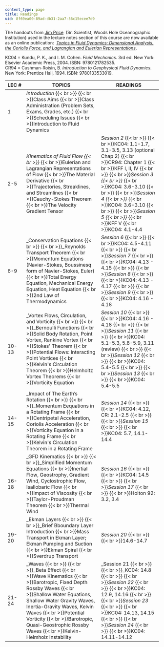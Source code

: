 ```yaml
---
content_type: page
title: Readings
uid: 8f69ea00-89ad-db31-2aa7-56c15ecee7d9
---
```


The handouts from [Jim Price](http://www.whoi.edu/sbl/liteSite.do?litesiteid=8232)  (Sr. Scientist, Woods Hole Oceanographic Institution) used in the lecture notes section of this course are now available as an online publication:  [_Topics in Fluid Dynamics: Dimensional Analysis, the Coriolis Force, and Lagrangian and Eulerian Representations_](/resources/res-12-001-topics-in-fluid-dynamics-spring-2010).

KC04 = Kundu, P. K., and I. M. Cohen. _Fluid Mechanics_. 3rd ed. New York: Elsevier Academic Press, 2004. ISBN: 9780121782535.  
CR94 = Cushman-Roisin, B. _Introduction to Geophysical Fluid Dynamics_. New York: Prentice Hall, 1994. ISBN: 9780133533019.

| LEC # | TOPICS | READINGS |
| --- | --- | --- |
| 1 | _Introduction_  {{< br >}}  {{< br >}}Class Aims  {{< br >}}Class Administration (Problem Sets, Exams, Grades, etc.)  {{< br >}}Scheduling Issues  {{< br >}}Introduction to Fluid Dynamics | &nbsp; |
| 2-5 | _Kinematics of Fluid Flow  {{< br >}}_  {{< br >}}Eulerian and Lagrangian Representations of Flow  {{< br >}}The Material Derivative  {{< br >}}Trajectories, Streaklines, and Streamlines  {{< br >}}Cauchy-Stokes Theorem  {{< br >}}The Velocity Gradient Tensor | _Session 2_  {{< br >}}  {{< br >}}KC04: 1.1-1.7, 3.1-3.5, 3.13 (optional Chap 2)  {{< br >}}CR94: Chapter 1  {{< br >}}KFF I, II, IV  {{< br >}}  {{< br >}}_Session 3  {{< br >}}_  {{< br >}}KC04: 3.6-3.10  {{< br >}}  {{< br >}}_Session 4  {{< br >}}_  {{< br >}}KC04: 3.6-3.10  {{< br >}}  {{< br >}}_Session 5  {{< br >}}_  {{< br >}}KFF V  {{< br >}}KC04: 4.1-4.4 |
| 6-9 | _Conservation Equations  {{< br >}}  {{< br >}}_Reynolds Transport Theorem  {{< br >}}Momentum Equations (Navier-Stokes, Boussinesq form of Navier-Stokes, Euler)  {{< br >}}Total Energy Equation, Mechanical Energy Equation, Heat Equation  {{< br >}}2nd Law of Thermodynamics | _Session 6_  {{< br >}}  {{< br >}}KC04: 4.5-4.11  {{< br >}}  {{< br >}}_Session 7_  {{< br >}}  {{< br >}}KC04: 4.13 - 4.15  {{< br >}}  {{< br >}}_Session 8_  {{< br >}}  {{< br >}}KC04: 4.13 - 4.17  {{< br >}}  {{< br >}}_Session 9_  {{< br >}}  {{< br >}}KC04: 4.16 - 4.18 |
| 10-13 | _Vortex Flows, Circulation, and Vorticity  {{< br >}}  {{< br >}}_Bernoulli Functions  {{< br >}}Solid Body Rotation, Point Vortex, Rankine Vortex  {{< br >}}Stokes' Theorem  {{< br >}}Potential Flows: Interacting Point Vortices  {{< br >}}Kelvin's Circulation Theorem  {{< br >}}Helmholtz Vortex Theorems  {{< br >}}Vorticity Equation | _Session 10_  {{< br >}}  {{< br >}}KC04: 4.16 - 4.18  {{< br >}}  {{< br >}}_Session 11_  {{< br >}}  {{< br >}}KC04: 5.1-5.3, 5.8-5.9, 3.11 (review)  {{< br >}}  {{< br >}}_Session 12_  {{< br >}}  {{< br >}}KC04: 5.4-5.5  {{< br >}}  {{< br >}}_Session 13_  {{< br >}}  {{< br >}}KC04: 5.4-5.5 |
| 14-15 | _Impact of The Earth’s Rotation  {{< br >}}  {{< br >}}_Momentum Eequations in a Rotating Frame  {{< br >}}Centripetal Acceleration, Coriolis Acceleration  {{< br >}}Vorticity Equation in a Rotating Frame  {{< br >}}Kelvin's Circulation Theorem in a Rotating Frame | _Session 14_  {{< br >}}  {{< br >}}KC04: 4.12, CR: 2.1-2.5  {{< br >}}  {{< br >}}_Session 15_  {{< br >}}  {{< br >}}KC04: 5.7, 14.1-14.4 |
| 16-18 | _GFD Kinematics  {{< br >}}  {{< br >}}_Simplified Momentum Equations  {{< br >}}Inertial Flow, Geostrophy, Gradient Wind, Cyclostrophic Flow, Isallobaric Flow  {{< br >}}Impact of Viscosity  {{< br >}}Taylor-Proudman Theorem  {{< br >}}Thermal Wind | _Session 16_  {{< br >}}  {{< br >}}KC04: 14.5  {{< br >}}  {{< br >}}_Session 17_  {{< br >}}  {{< br >}}Holton 92: 3.2, 3.4 |
| 19-20 | _Ekman Layers  {{< br >}}  {{< br >}}_Brief Bboundary Layer Introduction  {{< br >}}Mass Transport in Ekman Layer; Ekman Pumping and Suction  {{< br >}}Ekman Spiral  {{< br >}}Sverdrup Transport | _Session 20_  {{< br >}}  {{< br >}}14.6-14.7 |
| 21-24 | _Waves  {{< br >}}  {{< br >}}_Beta Effect  {{< br >}}Wave Kinematics  {{< br >}}Barotropic, Fixed Depth Rossby Waves  {{< br >}}Shallow Water Equations, Shallow Water Gravity Waves, Inertia-Gravity Waves, Kelvin Waves  {{< br >}}Potential Vorticity  {{< br >}}Barotropic, Quasi-Geostrophic Rossby Waves  {{< br >}}Kelvin-Helmholz Instability | _Session 21  {{< br >}}  {{< br >}}_KC04: 14.8  {{< br >}}  {{< br >}}_Session 22_  {{< br >}}  {{< br >}}KC04: 12.9, 14.16  {{< br >}}  {{< br >}}_Session 23_  {{< br >}}  {{< br >}}KC04: 14.13, 14.15  {{< br >}}  {{< br >}}_Session 24_  {{< br >}}  {{< br >}}KC04: 14.11-14.12